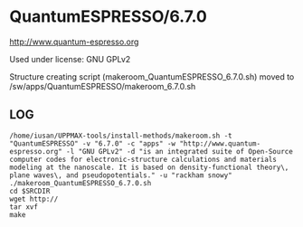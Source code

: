 QuantumESPRESSO/6.7.0
========================

<http://www.quantum-espresso.org>

Used under license:
GNU GPLv2


Structure creating script (makeroom_QuantumESPRESSO_6.7.0.sh) moved to /sw/apps/QuantumESPRESSO/makeroom_6.7.0.sh

LOG
---

    /home/iusan/UPPMAX-tools/install-methods/makeroom.sh -t "QuantumESPRESSO" -v "6.7.0" -c "apps" -w "http://www.quantum-espresso.org" -l "GNU GPLv2" -d "is an integrated suite of Open-Source computer codes for electronic-structure calculations and materials modeling at the nanoscale. It is based on density-functional theory\, plane waves\, and pseudopotentials." -u "rackham snowy"
    ./makeroom_QuantumESPRESSO_6.7.0.sh
    cd $SRCDIR
    wget http://
    tar xvf 
    make

